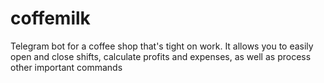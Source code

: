 # coffemilk
 Telegram bot for a coffee shop that's tight on work. It allows you to easily open and close shifts, calculate profits and expenses, as well as process other important commands
